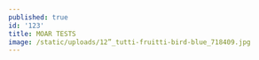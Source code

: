 ```yaml
---
published: true
id: '123'
title: MOAR TESTS
image: /static/uploads/12”_tutti-fruitti-bird-blue_718409.jpg
---
```


